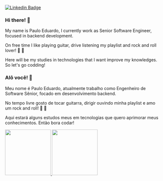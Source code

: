 [![Linkedin Badge](https://img.shields.io/badge/-Paulo%20Eduardo-0073b1?style=flat-square&logo=Linkedin&logoColor=white&link=https://www.linkedin.com/in/paulo-erd/)](https://www.linkedin.com/in/paulo-erd/) 

### Hi there! 👋
My name is Paulo Eduardo, I currently work as Senior Software Engineer, focused in backend development.

On free time I like playing guitar, drive listening my playlist and rock and roll lover! 🤘 🎸

Here will be my studies in technologies that I want improve my knowledges. So let's go codding!

### Alô você! 👋
Meu nome é Paulo Eduardo, atualmente trabalho como Engenheiro de Software Sênior, focado em desenvolvimento backend.

No tempo livre gosto de tocar guitarra, dirigir ouvindo minha playlist e amo um rock and roll! 🤘 🎸

Aqui estará alguns estudos meus em tecnologias que quero aprimorar meus conhecimentos. Então bora codar!

<div>
  <a href="https://github.com/pauloedwardo">
  <img height="150em" src="https://github-readme-stats.vercel.app/api?username=pauloedwardo&show_icons=true&include_all_commits=true&count_private=true&title_color=4078c0&icon_color=4078c0&text_color=9f9f9f&bg_color=151515"/>
  <img height="150em" src="https://github-readme-stats.vercel.app/api/top-langs/?username=pauloedwardo&layout=compact&langs_count=10&title_color=4078c0&icon_color=4078c0&text_color=9f9f9f&bg_color=151515"/>
</div>
